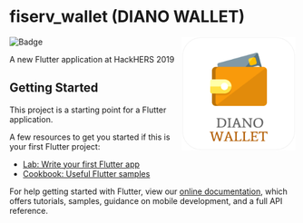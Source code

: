 # fiserv_wallet (DIANO WALLET)

<img align="right" src="./assets/images/diano_wallet.png" height="200">

![Badge](https://img.shields.io/badge/HackHers2019-Fiserv's%20Best%20%22SpendWise%22%20Hack-blue)

A new Flutter application at HackHERS 2019

## Getting Started

This project is a starting point for a Flutter application.

A few resources to get you started if this is your first Flutter project:

- [Lab: Write your first Flutter app](https://flutter.io/docs/get-started/codelab)
- [Cookbook: Useful Flutter samples](https://flutter.io/docs/cookbook)

For help getting started with Flutter, view our 
[online documentation](https://flutter.io/docs), which offers tutorials, 
samples, guidance on mobile development, and a full API reference.
